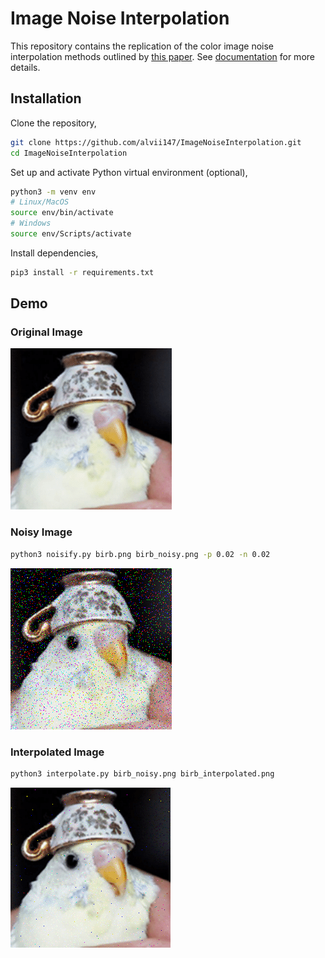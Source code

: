 # Image Noise Interpolation

This repository contains the replication of the color image noise interpolation methods outlined by [this paper](https://ieeexplore.ieee.org/document/1595367). See [documentation](https://alvii147.github.io/ImageNoiseInterpolation/build/html/index.html) for more details.

## Installation

Clone the repository,

```bash
git clone https://github.com/alvii147/ImageNoiseInterpolation.git
cd ImageNoiseInterpolation
```

Set up and activate Python virtual environment (optional),

```bash
python3 -m venv env
# Linux/MacOS
source env/bin/activate
# Windows
source env/Scripts/activate
```

Install dependencies,

```bash
pip3 install -r requirements.txt
```

## Demo

### Original Image

![Original](img/birb.png)

### Noisy Image

```bash
python3 noisify.py birb.png birb_noisy.png -p 0.02 -n 0.02
```

![Noisy](img/birb_noisy.png)

### Interpolated Image

```bash
python3 interpolate.py birb_noisy.png birb_interpolated.png
```



![Interpolated](img/birb_interpolated.png)